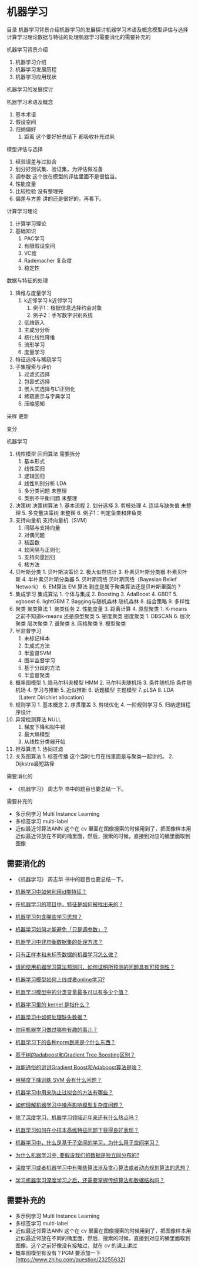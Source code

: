 
# 机器学习


目录 机器学习背景介绍机器学习的发展探讨机器学习术语及概念模型评估与选择计算学习理论数据与特征的处理机器学习需要消化的需要补充的

机器学习背景介绍

1. 机器学习介绍
2. 机器学习发展历程
3. 机器学习应用现状

机器学习的发展探讨





机器学习术语及概念

1. 基本术语
2. 假设空间
3. 归纳偏好
   1. 距离  这个要好好总结下 都吸收补充过来

模型评估与选择

1. 经验误差与过拟合
2. 划分好测试集、验证集，为评估做准备
3. 调参数  这个放在模型的评估里面不是很恰当。
4. 性能度量
5. 比较检验 没有整理完
6. 偏差与方差 讲的还是很好的，再看下。



计算学习理论

1. 计算学习理论
2. 基础知识
   1. PAC学习
   2. 有限假设空间
   3. VC维
   4. Rademacher 复杂度
   5. 稳定性

数据与特征的处理

1. 降维与度量学习
   1. k近邻学习        k近邻学习
      1. 例子1：根据信息选择约会对象
      2. 例子2：手写数字识别系统
   2. 低维嵌入
   3. 主成分分析
   4. 核化线性降维
   5. 流形学习
   6. 度量学习
2. 特征选择与稀疏学习
3. 子集搜索与评价
   1. 过滤式选择
   2. 包裹式选择
   3. 嵌入式选择与L1正则化
   4. 稀疏表示与字典学习
   5. 压缩感知

采样 更新

变分



机器学习

1. 线性模型    回归算法 需要拆分
   1. 基本形式
   2. 线性回归
   3. 逻辑回归
   4. 线性判别分析 LDA
   5. 多分类问题 未整理
   6. 类别不平衡问题 未整理
2. 决策树   决策树算法
       1. 基本流程
       2. 划分选择
       3. 剪枝处理
       4. 连续与缺失值 未整理
       5. 多变量决策树 未整理
       6. 例子1：判定鱼类和非鱼类
3. 支持向量机     支持向量机（SVM）
   1. 间隔与支持向量
   2. 对偶问题
   3. 核函数
   4. 软间隔与正则化
   5. 支持向量回归
   6. 核方法
4. 贝叶斯分类
       1. 贝叶斯决策论
       2. 极大似然估计
       3. 朴素贝叶斯分类器     朴素贝叶斯
       4. 半朴素贝叶斯分类器
       5. 贝叶斯网络   贝叶斯网络（Bayesian Belief Network）
       6. EM算法    EM 算法 到底是属于聚类算法还是贝叶斯里面的？
5. 集成学习   集成算法
       1. 个体与集成
       2. Boosting
       3. AdaBoost
       4. GBDT
       5. xgboost
       6. lightGBM
       7. Bagging与随机森林   随机森林
       8. 结合策略
       9. 多样性
6. 聚类   聚类算法
       1. 聚类任务
       2. 性能度量
       3. 距离计算
       4. 原型聚类
              1. K-means   之前不知道k-means 还是原型聚类
       5. 密度聚类       密度聚类
              1. DBSCAN
       6. 层次聚类             层次聚类
       7. 谱聚类
       8. 网格聚类
       9. 模型聚类
7. 半监督学习
   1. 未标记样本
   2. 生成式方法
   3. 半监督SVM
   4. 图半监督学习
   5. 基于分歧的方法
   6. 半监督聚类
8. 概率图模型
       1. 隐马尔科夫模型    HMM
       2. 马尔科夫随机场
       3. 条件随机场   条件随机场
       4. 学习与推断
       5. 近似推断
       6. 话题模型   主题模型
       7. pLSA
       8. LDA （Latent Dirichlet allocation）
9. 规则学习
       1. 基本概念
       2. 序贯覆盖
       3. 剪枝优化
       4. 一阶规则学习
       5. 归纳逻辑程序设计
10. 异常检测算法 NULL
    1. 梯度下降和拟牛顿
    2. 最大熵模型
    3. 从线性分类器开始
11. 推荐算法
         1. 协同过滤
12. 关系图算法
          1. 标签传播  这个当时七月在线里面是与聚类一起讲的。
          2. Dijkstra最短路径





需要消化的

- 《机器学习》 周志华 书中的题目也要总结一下。





需要补充的

- 多示例学习 Multi Instance Learning
- 多标签学习 multi-label
- 近似最近邻算法ANN 这个在 cv 里面在图像搜索的时候用到了，把图像样本用近似最近邻放在不同的桶里面，然后，搜索的时候，直接到对应的桶里面取到图像




## 需要消化的

- 《机器学习》 周志华 书中的题目也要总结一下。
- [机器学习中如何利用id类特征？](https://www.zhihu.com/question/34819617)
- [在机器学习的项目中，特征是如何被找出来的？](https://www.zhihu.com/question/41659582)
- [机器学习包含哪些学习思想？](https://www.zhihu.com/question/267135168)
- [机器学习如何才能避免「只是调参数」？](https://www.zhihu.com/question/264528062)
- [机器学习中非均衡数据集的处理方法？](https://www.zhihu.com/question/30492527?rf=36514847)
- [只有正样本和未标签数据的机器学习怎么做？](https://www.zhihu.com/question/286851129)
- [请问使用机器学习算法预测时，如何证明所预测的问题具有可预测性？](https://www.zhihu.com/question/52911647)
- [机器学习模型如何上线或者online学习?](https://www.zhihu.com/question/37426733)
- [机器学习模型中的分类变量最多可以有多少个值？](https://www.zhihu.com/question/38438477)
- [机器学习里的 kernel 是指什么？](https://www.zhihu.com/question/30371867)
- [机器学习中如何处理缺失数据？](https://www.zhihu.com/question/26639110)
- [你用机器学习做过哪些有趣的事儿？](https://www.zhihu.com/question/30561162)
- [机器学习下的各种norm到底是个什么东西？](https://www.zhihu.com/question/29458275)

- [基于树的adaboost和Gradient Tree Boosting区别？](https://www.zhihu.com/question/46784781)

- [谁能通俗的讲讲Gradient Boost和Adaboost算法是啥？](https://www.zhihu.com/question/54332085)



- [用梯度下降训练 SVM 会有什么问题？](https://www.zhihu.com/question/265751466)

- [机器学习中用来防止过拟合的方法有哪些？](https://www.zhihu.com/question/59201590)

- [如何理解机器学习中噪声影响模型复杂度问题？](https://www.zhihu.com/question/53316946)
- [除了深度学习，机器学习领域近年来还有什么热点吗？](https://www.zhihu.com/question/26976414)
- [机器学习如何在小样本高维特征问题下获得良好表现？](https://www.zhihu.com/question/264240892)
- [机器学习中，什么是基于子空间的学习，为什么用子空间学习？](https://www.zhihu.com/question/26908926)
- [为什么机器学习中, 要假设我们的数据是独立同分布的?](https://www.zhihu.com/question/41222495)
- [深度学习或者机器学习中有哪些算法涉及贪心算法或者动态规划算法的思想？](https://www.zhihu.com/question/263424378)
- [学习机器学习深度学习之后，还需要掌握传统算法和数据结构吗？](https://www.zhihu.com/question/61013864)
## 需要补充的

- 多示例学习 Multi Instance Learning
- 多标签学习 multi-label
- 近似最近邻算法ANN 这个在 cv 里面在图像搜索的时候用到了，把图像样本用近似最近邻放在不同的桶里面，然后，搜索的时候，直接到对应的桶里面取到图像。这个之前好像没有接触过，就在 cv 的课上讲过
- 概率图模型有没有？PGM 要添加一下 [https://www.zhihu.com/question/23255632]

